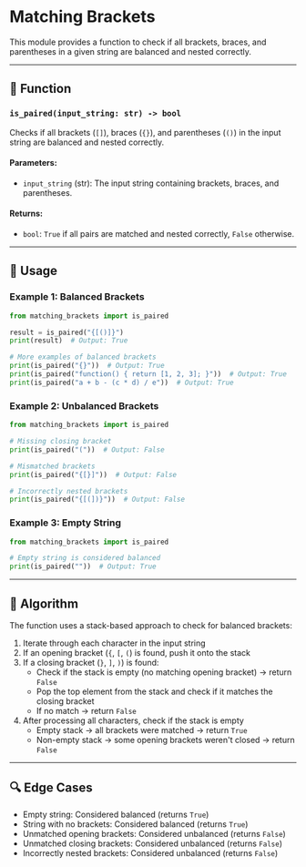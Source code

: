 # Matching Brackets

This module provides a function to check if all brackets, braces, and parentheses in a given string are balanced and nested correctly.

---

## 📝 Function

### `is_paired(input_string: str) -> bool`

Checks if all brackets (`[]`), braces (`{}`), and parentheses (`()`) in the input string are balanced and nested correctly.

#### Parameters:
- `input_string` (str): The input string containing brackets, braces, and parentheses.

#### Returns:
- `bool`: `True` if all pairs are matched and nested correctly, `False` otherwise.

---

## 🚀 Usage

### Example 1: Balanced Brackets
```python
from matching_brackets import is_paired

result = is_paired("{[()]}")
print(result)  # Output: True

# More examples of balanced brackets
print(is_paired("{}"))  # Output: True
print(is_paired("function() { return [1, 2, 3]; }"))  # Output: True
print(is_paired("a + b - (c * d) / e"))  # Output: True
```

### Example 2: Unbalanced Brackets
```python
from matching_brackets import is_paired

# Missing closing bracket
print(is_paired("("))  # Output: False

# Mismatched brackets
print(is_paired("{[}]"))  # Output: False

# Incorrectly nested brackets
print(is_paired("{[(])}"))  # Output: False
```

### Example 3: Empty String
```python
from matching_brackets import is_paired

# Empty string is considered balanced
print(is_paired(""))  # Output: True
```

---

## 🧮 Algorithm

The function uses a stack-based approach to check for balanced brackets:

1. Iterate through each character in the input string
2. If an opening bracket (`{`, `[`, `(`) is found, push it onto the stack
3. If a closing bracket (`}`, `]`, `)`) is found:
   - Check if the stack is empty (no matching opening bracket) → return `False`
   - Pop the top element from the stack and check if it matches the closing bracket
   - If no match → return `False`
4. After processing all characters, check if the stack is empty
   - Empty stack → all brackets were matched → return `True`
   - Non-empty stack → some opening brackets weren't closed → return `False`

---

## 🔍 Edge Cases

- Empty string: Considered balanced (returns `True`)
- String with no brackets: Considered balanced (returns `True`)
- Unmatched opening brackets: Considered unbalanced (returns `False`)
- Unmatched closing brackets: Considered unbalanced (returns `False`)
- Incorrectly nested brackets: Considered unbalanced (returns `False`)